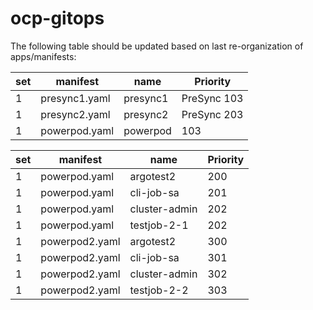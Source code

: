 # ocp-gitops

The following table should be updated based on last re-organization of apps/manifests: 

| set | manifest | name | Priority |
| ------------- | ------------- | ------------- |------------- |
| 1 | presync1.yaml | presync1 | PreSync 103 | 
| 1 | presync2.yaml | presync2 | PreSync 203 | 
| 1 | powerpod.yaml | powerpod | 103 | 

| set | manifest | name | Priority |
| ------------- | ------------- | ------------- |------------- |
| 1 | powerpod.yaml | argotest2 | 200 |
| 1 | powerpod.yaml | cli-job-sa | 201 |
| 1 | powerpod.yaml | cluster-admin | 202 |
| 1 | powerpod.yaml | testjob-2-1 | 202 |
| 1 | powerpod2.yaml | argotest2 | 300 |
| 1 | powerpod2.yaml | cli-job-sa | 301 |
| 1 | powerpod2.yaml | cluster-admin | 302 |
| 1 | powerpod2.yaml | testjob-2-2 | 303 |

